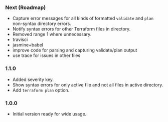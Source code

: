 ### Next (Roadmap)
- Capture error messages for all kinds of formatted `validate` and `plan` non-syntax directory errors.
- Notify syntax errors for other Terraform files in directory.
- Removed range 1 where unnecessary.
- travisci
- jasmine+babel
- improve code for parsing and capturing validate/plan output
- use trace for issues in other files

### 1.1.0
- Added severity key.
- Show syntax errors for only active file and not all files in active directory.
- Add `terraform plan` option.

### 1.0.0
- Initial version ready for wide usage.
